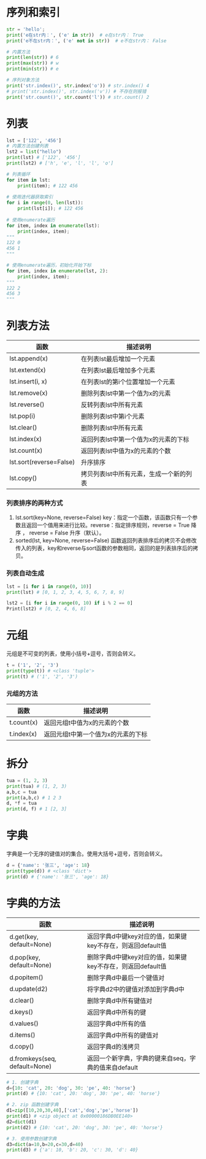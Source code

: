 
# 序列和索引
```python
str = 'hello';
print('e在str内：', ('e' in str))  # e在str内： True
print('e不在str内：', ('e' not in str))  # e不在str内： False

# 内置方法
print(len(str)) # 6
print(max(str)) # w
print(min(str)) # e

# 序列对象方法
print('str.index()', str.index('o')) # str.index() 4
# print('str.index()', str.index('v')) # 不存在则报错
print('str.count()', str.count('l')) # str.count() 2
```
# 列表
```python
lst = ['122', '456']
# 内置方法创建列表
lst2 = list("hello")
print(lst) # ['122', '456']
print(lst2) # ['h', 'e', 'l', 'l', 'o']

# 列表循环
for item in lst:
    print(item); # 122 456
    
# 使用迭代器获取索引  
for i in range(0, len(lst)):
    print(lst[i]); # 122 456
    
# 使用enumerate遍历
for item, index in enumerate(lst):
    print(index, item);
"""
122 0
456 1
"""

# 使用enumerate遍历，初始化开始下标
for item, index in enumerate(lst, 2):
    print(index, item);
"""
122 2
456 3
"""
```

# 列表方法
| 函数 | 描述说明 |
| --- | --- |
| lst.append(x) | 在列表lst最后增加一个元素 |
| lst.extend(x) | 在列表lst最后增加多个元素 |
| lst.insert(i, x) | 在列表lst的第i个位置增加一个元素 |
| lst.remove(x) | 删除列表lst中第一个值为x的元素 |
| lst.reverse() | 反转列表lst中所有元素 |
| lst.pop(i) | 删除列表lst中第i个元素 |
| lst.clear() | 删除列表lst中所有元素 |
| lst.index(x) | 返回列表lst中第一个值为x的元素的下标 |
| lst.count(x) | 返回列表lst中值为x的元素的个数 |
| lst.sort(reverse=False) | 升序排序 |
| lst.copy() | 拷贝列表lst中所有元素，生成一个新的列表 |

### 列表排序的两种方式
1. lst.sort(key=None, reverse=False) key：指定一个函数，该函数只有一个参数且返回一个值用来进行比较。reverse：指定排序规则，reverse = True 降序 ， reverse = False 升序（默认）。
2. sorted(lst, key=None, reverse=False) 函数返回列表排序后的拷贝不会修改传入的列表，key和reverse与sort函数的参数相同，返回的是列表排序后的拷贝。

### 列表自动生成
```python
lst = [i for i in range(0, 10)]
print(lst) # [0, 1, 2, 3, 4, 5, 6, 7, 8, 9]

lst2 = [i for i in range(0, 10) if i % 2 == 0]
Print(lst2) # [0, 2, 4, 6, 8]
```

# 元组
元组是不可变的列表，使用小括号+逗号，否则会转义。
```python
t = ('1', '2', '3')
print(type(t)) # <class 'tuple'>
print(t) # ('1', '2', '3')
```

### 元组的方法
| 函数 | 描述说明 |
| --- | --- |
| t.count(x) | 返回元组t中值为x的元素的个数 |
| t.index(x) | 返回元组t中第一个值为x的元素的下标 |

#  拆分
```python
tua = (1, 2, 3)
print(tua) # (1, 2, 3)
a,b,c = tua
print(a,b,c) # 1 2 3
d, *f = tua
print(d, f) # 1 [2, 3]
```

# 字典
字典是一个无序的键值对的集合。使用大括号+逗号，否则会转义。
```python
d = {'name': '张三', 'age': 18}
print(type(d)) # <class 'dict'>
print(d) # {'name': '张三', 'age': 18}
```

# 字典的方法
| 函数 | 描述说明 |
| --- | --- |
| d.get(key, default=None) | 返回字典d中键key对应的值，如果键key不存在，则返回default值 |
| d.pop(key, default=None) | 删除字典d中键key对应的值，如果键key不存在，则返回default值 |
| d.popitem() | 删除字典d中最后一个键值对 |
| d.update(d2) | 将字典d2中的键值对添加到字典d中 |
| d.clear() | 删除字典d中所有键值对 |
| d.keys() | 返回字典d中所有的键 |
| d.values() | 返回字典d中所有的值 |
| d.items() | 返回字典d中所有的键值对 |
| d.copy() | 返回字典d的浅拷贝 |
| d.fromkeys(seq, default=None) | 返回一个新字典，字典的键来自seq，字典的值来自default |

```py
# 1. 创建字典
d={10: 'cat', 20: 'dog', 30: 'pe', 40: 'horse'}
print(d) # {10: 'cat', 20: 'dog', 30: 'pe', 40: 'horse'}

# 2. zip 函数创建字典
d1=zip([10,20,30,40],['cat','dog','pe','horse'])
print(d1) # <zip object at 0x00000186DB0EE140>
d2=dict(d1)
print(d2) # {10: 'cat', 20: 'dog', 30: 'pe', 40: 'horse'}

# 3. 使用参数创建字典
d3=dict(a=10,b=20,c=30,d=40)
print(d3) # {'a': 10, 'b': 20, 'c': 30, 'd': 40}
```
